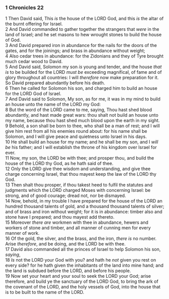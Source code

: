 ### 1 Chronicles 22

1 Then David said, This *is* the house of the LORD God, and this *is* the altar of the burnt offering for Israel.  
2 And David commanded to gather together the strangers that *were* in the land of Israel; and he set masons to hew wrought stones to build the house of God.  
3 And David prepared iron in abundance for the nails for the doors of the gates, and for the joinings; and brass in abundance without weight;  
4 Also cedar trees in abundance: for the Zidonians and they of Tyre brought much cedar wood to David.  
5 And David said, Solomon my son *is* young and tender, and the house *that is* to be builded for the LORD *must be* exceeding magnifical, of fame and of glory throughout all countries: I will *therefore* now make preparation for it. So David prepared abundantly before his death.  
6 Then he called for Solomon his son, and charged him to build an house for the LORD God of Israel.  
7 And David said to Solomon, My son, as for me, it was in my mind to build an house unto the name of the LORD my God:  
8 But the word of the LORD came to me, saying, Thou hast shed blood abundantly, and hast made great wars: thou shalt not build an house unto my name, because thou hast shed much blood upon the earth in my sight.  
9 Behold, a son shall be born to thee, who shall be a man of rest; and I will give him rest from all his enemies round about: for his name shall be Solomon, and I will give peace and quietness unto Israel in his days.  
10 He shall build an house for my name; and he shall be my son, and I *will be* his father; and I will establish the throne of his kingdom over Israel for ever.  
11 Now, my son, the LORD be with thee; and prosper thou, and build the house of the LORD thy God, as he hath said of thee.  
12 Only the LORD give thee wisdom and understanding, and give thee charge concerning Israel, that thou mayest keep the law of the LORD thy God.  
13 Then shalt thou prosper, if thou takest heed to fulfil the statutes and judgments which the LORD charged Moses with concerning Israel: be strong, and of good courage; dread not, nor be dismayed.  
14 Now, behold, in my trouble I have prepared for the house of the LORD an hundred thousand talents of gold, and a thousand thousand talents of silver; and of brass and iron without weight; for it is in abundance: timber also and stone have I prepared; and thou mayest add thereto.  
15 Moreover *there are* workmen with thee in abundance, hewers and workers of stone and timber, and all manner of cunning men for every manner of work.  
16 Of the gold, the silver, and the brass, and the iron, *there is* no number. Arise *therefore*, and be doing, and the LORD be with thee.  
17 David also commanded all the princes of Israel to help Solomon his son, *saying*,  
18 *Is* not the LORD your God with you? and hath he *not* given you rest on every side? for he hath given the inhabitants of the land into mine hand; and the land is subdued before the LORD, and before his people.  
19 Now set your heart and your soul to seek the LORD your God; arise therefore, and build ye the sanctuary of the LORD God, to bring the ark of the covenant of the LORD, and the holy vessels of God, into the house that is to be built to the name of the LORD.  
